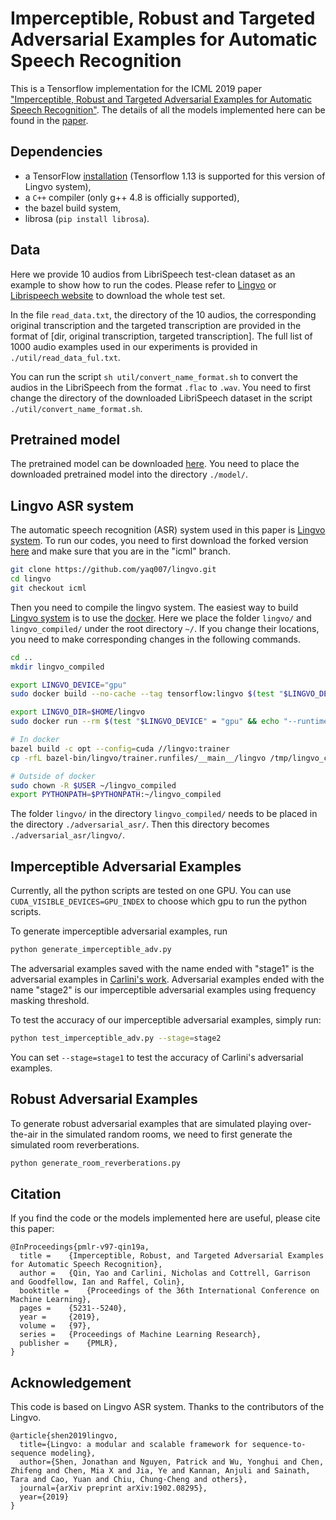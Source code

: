 # Imperceptible, Robust and Targeted Adversarial Examples for Automatic Speech Recognition

This is a Tensorflow implementation for the ICML 2019 paper ["Imperceptible, Robust and Targeted Adversarial Examples for Automatic Speech Recognition"](http://proceedings.mlr.press/v97/qin19a.html). The details of all the models implemented here can be found in the [paper](http://proceedings.mlr.press/v97/qin19a.html).

## Dependencies

*   a TensorFlow [installation](https://www.tensorflow.org/install/) (Tensorflow 1.13 is supported for this version of Lingvo system),
*   a `C++` compiler (only g++ 4.8 is officially supported),
*   the bazel build system,
*   librosa (```pip install librosa```).

## Data 
Here we provide 10 audios from LibriSpeech test-clean dataset as an example to show how to run the codes. Please refer to [Lingvo](https://github.com/tensorflow/lingvo/tree/master/lingvo/tasks/asr/tools) or [Librispeech website](http://www.openslr.org/resources/12/) to download the whole test set.

In the file ```read_data.txt```, the directory of the 10 audios, the corresponding original transcription and the targeted transcription are provided in the format of [dir, original transcription, targeted transcription]. The full list of 1000 audio examples used in our experiments is provided in ```./util/read_data_ful.txt```.

You can run the script ```sh util/convert_name_format.sh``` to convert the audios in the LibriSpeech from the format ```.flac```  to ```.wav```. You need to first change the directory of the downloaded LibriSpeech dataset in the script ```./util/convert_name_format.sh```.

## Pretrained model
The pretrained model can be downloaded [here](http://cseweb.ucsd.edu/~yaq007/ckpt-00908156.data-00000-of-00001). You need to place the downloaded pretrained model into the directory ```./model/```.

## Lingvo ASR system

The automatic speech recognition (ASR) system used in this paper is [Lingvo system](https://github.com/tensorflow/lingvo). To run our codes, you need to first download the forked version [here](https://github.com/yaq007/lingvo) and make sure that you are in the "icml" branch.

```bash
git clone https://github.com/yaq007/lingvo.git
cd lingvo
git checkout icml
```
Then you need to compile the lingvo system. The easiest way to build [Lingvo system](https://github.com/tensorflow/lingvo) is to use the [docker](https://docs.docker.com/install/linux/docker-ce/ubuntu/). Here we place the folder ```lingvo/``` and ```lingvo_compiled/``` under the root directory ```~/```. If you change their locations, you need to make corresponding changes in the following commands.


```bash
cd ..
mkdir lingvo_compiled

export LINGVO_DEVICE="gpu"
sudo docker build --no-cache --tag tensorflow:lingvo $(test "$LINGVO_DEVICE" = "gpu" && echo "--build-arg base_image=nvidia/cuda:10.0-cudnn7-runtime-ubuntu16.04") - < lingvo/docker/dev.dockerfile

export LINGVO_DIR=$HOME/lingvo
sudo docker run --rm $(test "$LINGVO_DEVICE" = "gpu" && echo "--runtime=nvidia") -it -v ${LINGVO_DIR}:/tmp/lingvo -v ~/lingvo_compiled:/tmp/lingvo_compiled -v ${HOME}/.gitconfig:/home/${USER}/.gitconfig:ro -p 6006:6006 -p 8888:8888 --name lingvo tensorflow:lingvo bash

# In docker
bazel build -c opt --config=cuda //lingvo:trainer
cp -rfL bazel-bin/lingvo/trainer.runfiles/__main__/lingvo /tmp/lingvo_compiled

# Outside of docker
sudo chown -R $USER ~/lingvo_compiled
export PYTHONPATH=$PYTHONPATH:~/lingvo_compiled
```
The folder ```lingvo/``` in the directory ```lingvo_compiled/``` needs to be placed in the directory ```./adversarial_asr/```. Then this directory becomes ```./adversarial_asr/lingvo/```.

## Imperceptible Adversarial Examples

Currently, all the python scripts are tested on one GPU. You can use ```CUDA_VISIBLE_DEVICES=GPU_INDEX``` to choose which gpu to run the python scripts.

To generate imperceptible adversarial examples, run

```bash
python generate_imperceptible_adv.py
```

The adversarial examples saved with the name ended with "stage1" is the adversarial examples in [Carlini's work](https://arxiv.org/abs/1801.01944). Adversarial examples ended with the name "stage2" is our imperceptible adversarial examples using frequency masking threshold.

To test the accuracy of our imperceptible adversarial examples, simply run:

```bash
python test_imperceptible_adv.py --stage=stage2
```
You can set ```--stage=stage1``` to test the accuracy of Carlini's adversarial examples.

## Robust Adversarial Examples
To generate robust adversarial examples that are simulated playing over-the-air in the simulated random rooms, we need to first generate the simulated room reverberations.
```bash
python generate_room_reverberations.py
```


## Citation
If you find the code or the models implemented here are useful, please cite this paper:

```
@InProceedings{pmlr-v97-qin19a,
  title = 	 {Imperceptible, Robust, and Targeted Adversarial Examples for Automatic Speech Recognition},
  author = 	 {Qin, Yao and Carlini, Nicholas and Cottrell, Garrison and Goodfellow, Ian and Raffel, Colin},
  booktitle = 	 {Proceedings of the 36th International Conference on Machine Learning},
  pages = 	 {5231--5240},
  year = 	 {2019},
  volume = 	 {97},
  series = 	 {Proceedings of Machine Learning Research},
  publisher = 	 {PMLR},
}
```

## Acknowledgement
This code is based on Lingvo ASR system. Thanks to the contributors of the Lingvo.

```
@article{shen2019lingvo,
  title={Lingvo: a modular and scalable framework for sequence-to-sequence modeling},
  author={Shen, Jonathan and Nguyen, Patrick and Wu, Yonghui and Chen, Zhifeng and Chen, Mia X and Jia, Ye and Kannan, Anjuli and Sainath, Tara and Cao, Yuan and Chiu, Chung-Cheng and others},
  journal={arXiv preprint arXiv:1902.08295},
  year={2019}
}
```
